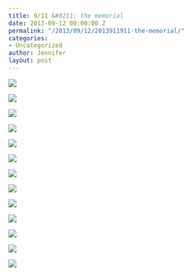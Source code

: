 ```yaml
---
title: 9/11 &#8211; the memorial
date: 2013-09-12 00:00:00 Z
permalink: "/2013/09/12/2013911911-the-memorial/"
categories:
- Uncategorized
author: Jennifer
layout: post
---
```


<div class="image-gallery-wrapper">
  <p>
    <img src="/teamelam/assets/images/9-11-and-8211-the-memorial/2013-09-11+15.54.07.jpg" />
  </p>

  <p>
    <img src="/teamelam/assets/images/9-11-and-8211-the-memorial/2014-09-11+15.41.59.jpg" />
  </p>

  <p>
    <img src="/teamelam/assets/images/9-11-and-8211-the-memorial/2013-09-11+15.46.47.jpg" />
  </p>

  <p>
    <img src="/teamelam/assets/images/9-11-and-8211-the-memorial/2013-09-11+15.54.01.jpg" />
  </p>

  <p>
    <img src="/teamelam/assets/images/9-11-and-8211-the-memorial/2013-09-11+15.49.39.jpg" />
  </p>

  <p>
    <img src="/teamelam/assets/images/9-11-and-8211-the-memorial/2013-09-11+15.54.07.jpg" />
  </p>

  <p>
    <img src="/teamelam/assets/images/9-11-and-8211-the-memorial/2013-09-11+15.48.24.jpg" />
  </p>

  <p>
    <img src="/teamelam/assets/images/9-11-and-8211-the-memorial/2013-09-11+15.53.04.jpg" />
  </p>

  <p>
    <img src="/teamelam/assets/images/9-11-and-8211-the-memorial/2013-09-11+15.51.05.jpg" />
  </p>

  <p>
    <img src="/teamelam/assets/images/9-11-and-8211-the-memorial/2014-09-11+15.36.58.jpg" />
  </p>

  <p>
    <img src="/teamelam/assets/images/9-11-and-8211-the-memorial/2014-09-11+15.40.04.jpg" />
  </p>

  <p>
    <img src="/teamelam/assets/images/9-11-and-8211-the-memorial/2014-09-11+15.41.23.jpg" />
  </p>

  <p>
    <img src="/teamelam/assets/images/9-11-and-8211-the-memorial/2014-09-11+15.46.43.jpg" />
  </p>
</div>
